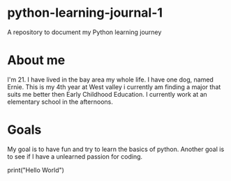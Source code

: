 # python-learning-journal-1
A repository to document my Python learning journey

# About me 
  I'm 21. I have lived in the bay area my whole life. I have one dog, named Ernie. This is my 4th year at West valley i currently am finding a major that suits me better then Early Childhood Education. I currently work at an elementary school in the afternoons.  

# Goals 
  My goal is to have fun and try to learn the basics of python. Another goal is to see if I have a unlearned passion for coding.
 
 print("Hello World")

